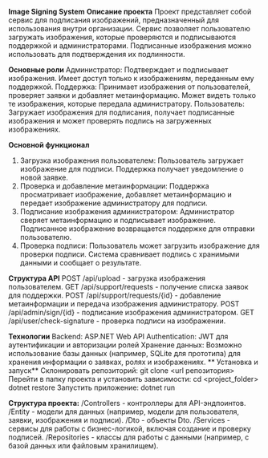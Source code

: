 **Image Signing System**
**Описание проекта**
Проект представляет собой сервис для подписания изображений, предназначенный для использования внутри организации. Сервис позволяет пользователю загружать изображения, которые проверяются и подписываются поддержкой и администраторами. Подписанные изображения можно использовать для подтверждения их подлинности.

**Основные роли**
Администратор: Подтверждает и подписывает изображения. Имеет доступ только к изображениям, переданным ему поддержкой.
Поддержка: Принимает изображения от пользователей, проверяет заявки и добавляет метаинформацию. Может видеть только те изображения, которые передала администратору.
Пользователь: Загружает изображения для подписания, получает подписанные изображения и может проверять подпись на загруженных изображениях.

**Основной функционал**
1) Загрузка изображения пользователем:
        Пользователь загружает изображение для подписи.
        Поддержка получает уведомление о новой заявке.
2) Проверка и добавление метаинформации:
        Поддержка просматривает изображение, добавляет метаинформацию и передает изображение администратору для подписи.
3) Подписание изображения администратором:
        Администратор сверяет метаинформацию и подписывает изображение.
        Подписанное изображение возвращается поддержке для отправки пользователю.
4) Проверка подписи:
        Пользователь может загрузить изображение для проверки подписи. Система сравнивает подпись с хранимыми данными и сообщает о результате.

**Структура API**
POST /api/upload - загрузка изображения пользователем.
GET /api/support/requests - получение списка заявок для поддержки.
POST /api/support/requests/{id} - добавление метаинформации и передача изображения администратору.
POST /api/admin/sign/{id} - подписание изображения администратором.
GET /api/user/check-signature - проверка подписи на изображении.

**Технологии**
Backend: ASP.NET Web API
Authentication: JWT для аутентификации и авторизации ролей
Хранение данных: Возможно использование базы данных (например, SQLite для прототипа) для хранения информации о заявках, ролях и изображениях.
**
Установка и запуск**
Склонировать репозиторий: git clone <url репозитория>
Перейти в папку проекта и установить зависимости: 
cd <project_folder>
dotnet restore
Запустить приложение: dotnet run

**Структура проекта:**
/Controllers - контроллеры для API-эндпоинтов.
/Entity - модели для данных (например, модели для пользователя, заявки, изображения и подписи).
/Dto - объекты Dto.
/Services - сервисы для работы с бизнес-логикой, включая создание и проверку подписей.
/Repositories - классы для работы с данными (например, с базой данных или файловым хранилищем).
